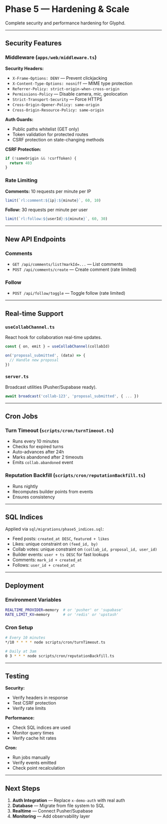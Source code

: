 # Phase 5 — Hardening & Scale

Complete security and performance hardening for Glyphd.

---

## Security Features

### Middleware (`apps/web/middleware.ts`)

**Security Headers:**
- `X-Frame-Options: DENY` — Prevent clickjacking
- `X-Content-Type-Options: nosniff` — MIME type protection
- `Referrer-Policy: strict-origin-when-cross-origin`
- `Permissions-Policy` — Disable camera, mic, geolocation
- `Strict-Transport-Security` — Force HTTPS
- `Cross-Origin-Opener-Policy: same-origin`
- `Cross-Origin-Resource-Policy: same-origin`

**Auth Guards:**
- Public paths whitelist (GET only)
- Token validation for protected routes
- CSRF protection on state-changing methods

**CSRF Protection:**
```typescript
if (!sameOrigin && !csrfToken) {
  return 403
}
```

### Rate Limiting

**Comments:** 10 requests per minute per IP
```typescript
limit(`rl:comment:${ip}:${minute}`, 60, 10)
```

**Follow:** 30 requests per minute per user
```typescript
limit(`rl:follow:${userId}:${minute}`, 60, 30)
```

---

## New API Endpoints

### Comments
- `GET /api/comments/list?markId=...` — List comments
- `POST /api/comments/create` — Create comment (rate limited)

### Follow
- `POST /api/follow/toggle` — Toggle follow (rate limited)

---

## Real-time Support

### `useCollabChannel.ts`
React hook for collaboration real-time updates.

```typescript
const { on, emit } = useCollabChannel(collabId)

on('proposal_submitted', (data) => {
  // Handle new proposal
})
```

### `server.ts`
Broadcast utilities (Pusher/Supabase ready).

```typescript
await broadcast('collab-123', 'proposal_submitted', { ... })
```

---

## Cron Jobs

### Turn Timeout (`scripts/cron/turnTimeout.ts`)
- Runs every 10 minutes
- Checks for expired turns
- Auto-advances after 24h
- Marks abandoned after 2 timeouts
- Emits `collab.abandoned` event

### Reputation Backfill (`scripts/cron/reputationBackfill.ts`)
- Runs nightly
- Recomputes builder points from events
- Ensures consistency

---

## SQL Indices

Applied via `sql/migrations/phase5_indices.sql`:

- Feed posts: `created_at DESC`, `featured + likes`
- Likes: unique constraint on `(feed_id, by)`
- Collab votes: unique constraint on `(collab_id, proposal_id, user_id)`
- Builder events: `user + ts DESC` for fast lookups
- Comments: `mark_id + created_at`
- Follows: `user_id + created_at`

---

## Deployment

### Environment Variables
```bash
REALTIME_PROVIDER=memory  # or 'pusher' or 'supabase'
RATE_LIMIT_KV=memory      # or 'redis' or 'upstash'
```

### Cron Setup
```bash
# Every 10 minutes
*/10 * * * * node scripts/cron/turnTimeout.ts

# Daily at 3am
0 3 * * * node scripts/cron/reputationBackfill.ts
```

---

## Testing

**Security:**
- Verify headers in response
- Test CSRF protection
- Verify rate limits

**Performance:**
- Check SQL indices are used
- Monitor query times
- Verify cache hit rates

**Cron:**
- Run jobs manually
- Verify events emitted
- Check point recalculation

---

## Next Steps

1. **Auth Integration** — Replace `x-demo-auth` with real auth
2. **Database** — Migrate from file system to SQL
3. **Realtime** — Connect Pusher/Supabase
4. **Monitoring** — Add observability layer

